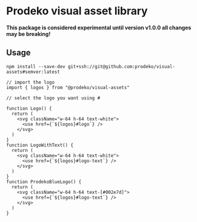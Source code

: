 # Prodeko visual asset library

**This package is considered experimental until version v1.0.0 all changes may be breaking!**

## Usage

```text
npm install --save-dev git+ssh://git@github.com:prodeko/visual-assets#semver:latest
```

```tsx
// import the logo
import { logos } from "@prodeko/visual-assets"

// select the logo you want using #

function Logo() {
  return (
    <svg className="w-64 h-64 text-white">
      <use href={`${logos}#logo`} />
    </svg>
  )
}
function LogoWithText() {
  return (
    <svg className="w-64 h-64 text-white">
      <use href={`${logos}#logo-text`} />
    </svg>
  )
}
function ProdekoBlueLogo() {
  return (
    <svg className="w-64 h-64 text-[#002e7d]">
      <use href={`${logos}#logo-text`} />
    </svg>
  )
}
```